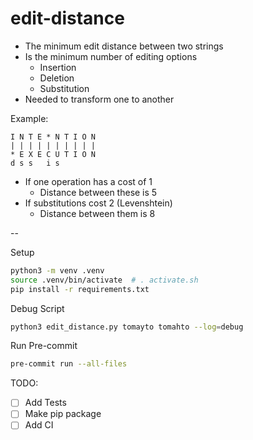 # edit-distance

- The minimum edit distance between two strings
- Is the minimum number of editing options
  - Insertion
  - Deletion
  - Substitution
- Needed to transform one to another

Example:

```
I N T E * N T I O N
| | | | | | | | | |
* E X E C U T I O N
d s s   i s
```
- If one operation has a cost of 1
  - Distance between these is 5
- If substitutions cost 2 (Levenshtein)
  - Distance between them is 8

--

Setup
```bash
python3 -m venv .venv
source .venv/bin/activate  # . activate.sh
pip install -r requirements.txt
```

Debug Script
```bash
python3 edit_distance.py tomayto tomahto --log=debug
```

Run Pre-commit
```bash
pre-commit run --all-files
```

TODO:
- [ ] Add Tests
- [ ] Make pip package
- [ ] Add CI

